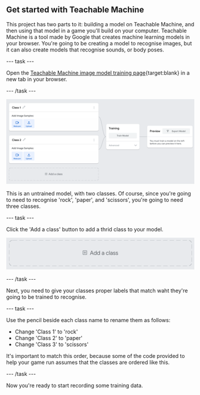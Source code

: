 ## Get started with Teachable Machine

This project has two parts to it: building a model on Teachable Machine, and then using that model in a game you'll build on your computer. Teachable Machine is a tool made by Google that creates machine learning models in your browser. You're going to be creating a model to recognise images, but it can also create models that recognise sounds, or body poses.

--- task ---

Open the [Teachable Machine image model training page](https://teachablemachine.withgoogle.com/train/image){target:blank} in a new tab in your browser.

--- /task ---

![](images/tm_start_screen.png)

This is an untrained model, with two classes. Of course, since you're going to need to recognise 'rock', 'paper', and 'scissors', you're going to need three classes.

--- task ---

Click the 'Add a class' button to add a thrid class to your model.

![](images/tm_add_class.png)

--- /task ---

Next, you need to give your classes proper labels that match waht they're going to be trained to recognise.

--- task ---

Use the pencil beside each class name to rename them as follows:

  + Change 'Class 1' to 'rock'
  + Change 'Class 2' to 'paper'
  + Change 'Class 3' to 'scissors'

It's important to match this order, because some of the code provided to help your game run assumes that the classes are ordered like this.

--- /task ---

Now you're ready to start recording some training data.